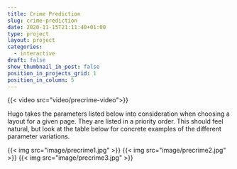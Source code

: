 ```yaml
---
title: Crime Prediction 
slug: crime-prediction
date: 2020-11-15T21:11:40+01:00
type: project
layout: project
categories:
  - interactive
draft: false
show_thumbnail_in_post: false
position_in_projects_grid: 1
position_in_column: 5
---
```

{{< video src="video/precrime-video">}}

Hugo takes the parameters listed below into consideration when choosing a layout for a given page. They are listed in a priority order. This should feel natural, but look at the table below for concrete examples of the different parameter variations.

{{< img src="image/precrime1.jpg" >}}
{{< img src="image/precrime2.jpg" >}}
{{< img src="image/precrime3.jpg" >}}


